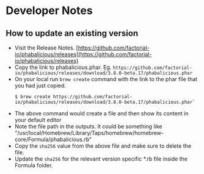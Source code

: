 # Developer Notes

## How to update an existing version


- Visit the Release Notes. [https://github.com/factorial-io/phabalicious/releases](https://github.com/factorial-io/phabalicious/releases)
- Copy the link to phabalicious.phar. Eg. `https://github.com/factorial-io/phabalicious/releases/download/3.8.0-beta.17/phabalicious.phar`
- On your local run `brew create` command with the link to the phar file that you had just copied.
  ```
  $ brew create https://github.com/factorial-io/phabalicious/releases/download/3.8.0-beta.17/phabalicious.phar`
  ```
- The above command would create a file and then show its content in your default editor
- Note the file path in the outputs. It could be something like "/usr/local/Homebrew/Library/Taps/homebrew/homebrew-core/Formula/phabalicious.rb"
- Copy the `sha256` value from the above file and make sure to delete the file.
- Update the `sha256` for the relevant version specific *.rb file inside the Formula folder.


